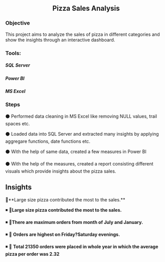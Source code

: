 ﻿<h2 align="center">Pizza Sales Analysis</h2>


<h3 align="left">Objective</h3>
<p align="left">This project aims to analyze the sales of pizza in different categories and show the insights through an interactive dashboard.</p>


<h3 align="left">Tools:</h3>

<h5 align="left">SQL Server</h5>
<h5 align="left">Power BI</h5>
<h5 align="left">MS Excel</h5>

 
 <h3 align="left">Steps</h3>
 <p align="left">
⚫ Performed data cleaning in MS Excel like removing NULL values, trail spaces etc.<br>

⚫ Loaded data into SQL Server and extracted many insights by applying aggregare functions, date functions etc.<br>

⚫ With the help of same data, created a few measures in Power BI<br>

⚫ With the help of the measures, created a report consisting different visuals which provide insights about the pizza sales.
</p>

<h2 align="left">Insights</h3>
<p align="left">
  📌**Large size pizza contributed the most to the sales.**<br>
  
◾ 📌**Large size pizza contributed the most to the sales.**<br>

◾ 📌**There are maximum orders from month of July and January.**<br> 

◾ 📌 **Orders are highest on Friday?Saturday evenings.**<br>

◾ 📌 **Total 21350 orders were placed in whole year in which the average pizza per order was 2.32**<br>

</p>

